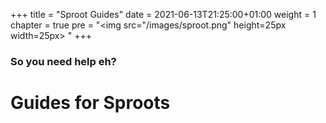 +++
title = "Sproot Guides"
date = 2021-06-13T21:25:00+01:00
weight = 1
chapter = true
pre = "<img src=\"/images/sproot.png\" height=25px width=25px> "
+++

### So you need help eh?

# Guides for Sproots
